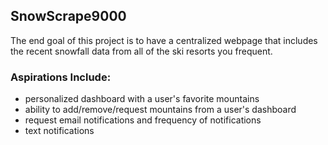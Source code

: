 ## SnowScrape9000
The end goal of this project is to have a centralized webpage that includes the recent snowfall data from all of the ski resorts you frequent. 

### Aspirations Include:
- personalized dashboard with a user's favorite mountains
- ability to add/remove/request mountains from a user's dashboard 
- request email notifications and frequency of notifications
- text notifications 

